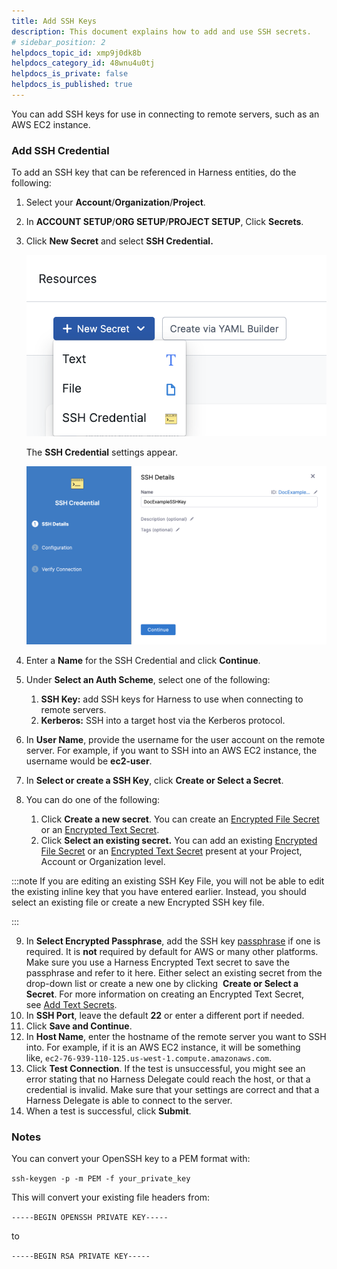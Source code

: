```yaml
---
title: Add SSH Keys
description: This document explains how to add and use SSH secrets.
# sidebar_position: 2
helpdocs_topic_id: xmp9j0dk8b
helpdocs_category_id: 48wnu4u0tj
helpdocs_is_private: false
helpdocs_is_published: true
---
```


You can add SSH keys for use in connecting to remote servers, such as an AWS EC2 instance.
### Add SSH Credential

To add an SSH key that can be referenced in Harness entities, do the following:

1. Select your **Account**/**Organization**/**Project**.
2. In **ACCOUNT SETUP**/**ORG SETUP**/**PROJECT SETUP**, Click **Secrets**.
3. Click **New Secret** and select **SSH Credential.**

   ![](./static/add-use-ssh-secrets-17.png)

   The **SSH Credential** settings appear.

   ![](./static/add-use-ssh-secrets-18.png)

4. Enter a **Name** for the SSH Credential and click **Continue**.
5. Under **Select an Auth Scheme**, select one of the following:
	1. **SSH Key:** add SSH keys for Harness to use when connecting to remote servers.
	2. **Kerberos:** SSH into a target host via the Kerberos protocol.
6. In **User Name**, provide the username for the user account on the remote server. For example, if you want to SSH into an AWS EC2 instance, the username would be **ec2-user**.
7. In **Select or create a SSH Key**, click **Create or Select a Secret**.
8. You can do one of the following:
	1. Click **Create a new secret**. You can create an [Encrypted File Secret](./3-add-file-secrets.md) or an [Encrypted Text Secret](./2-add-use-text-secrets.md).
	2. Click **Select an existing secret.** You can add an existing [Encrypted File Secret](./3-add-file-secrets.md) or an [Encrypted Text Secret](./2-add-use-text-secrets.md) present at your Project, Account or Organization level.


:::note
If you are editing an existing SSH Key File, you will not be able to edit the existing inline key that you have entered earlier. Instead, you should select an existing file or create a new Encrypted SSH key file.

:::

9. In **Select Encrypted Passphrase**, add the SSH key [passphrase](https://www.ssh.com/ssh/passphrase) if one is required. It is **not** required by default for AWS or many other platforms. Make sure you use a Harness Encrypted Text secret to save the passphrase and refer to it here. Either select an existing secret from the drop-down list or create a new one by clicking  **Create or Select a Secret**. For more information on creating an Encrypted Text Secret, see [Add Text Secrets](./2-add-use-text-secrets.md).
10. In **SSH Port**, leave the default **22** or enter a different port if needed.
11. Click **Save and Continue**.
12. In **Host Name**, enter the hostname of the remote server you want to SSH into. For example, if it is an AWS EC2 instance, it will be something like, `ec2-76-939-110-125.us-west-1.compute.amazonaws.com`.
13. Click **Test Connection**. If the test is unsuccessful, you might see an error stating that no Harness Delegate could reach the host, or that a credential is invalid. Make sure that your settings are correct and that a Harness Delegate is able to connect to the server.
14. When a test is successful, click **Submit**.

### Notes

You can convert your OpenSSH key to a PEM format with:

`ssh-keygen -p -m PEM -f your_private_key`

This will convert your existing file headers from:

`-----BEGIN OPENSSH PRIVATE KEY-----`

to

`-----BEGIN RSA PRIVATE KEY-----`

